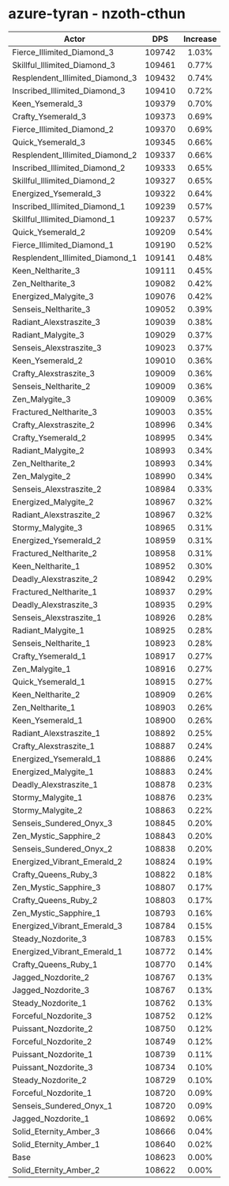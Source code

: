 # azure-tyran - nzoth-cthun
| Actor | DPS | Increase |
|---|:---:|:---:|
|Fierce_Illimited_Diamond_3|109742|1.03%|
|Skillful_Illimited_Diamond_3|109461|0.77%|
|Resplendent_Illimited_Diamond_3|109432|0.74%|
|Inscribed_Illimited_Diamond_3|109410|0.72%|
|Keen_Ysemerald_3|109379|0.70%|
|Crafty_Ysemerald_3|109373|0.69%|
|Fierce_Illimited_Diamond_2|109370|0.69%|
|Quick_Ysemerald_3|109345|0.66%|
|Resplendent_Illimited_Diamond_2|109337|0.66%|
|Inscribed_Illimited_Diamond_2|109333|0.65%|
|Skillful_Illimited_Diamond_2|109327|0.65%|
|Energized_Ysemerald_3|109322|0.64%|
|Inscribed_Illimited_Diamond_1|109239|0.57%|
|Skillful_Illimited_Diamond_1|109237|0.57%|
|Quick_Ysemerald_2|109209|0.54%|
|Fierce_Illimited_Diamond_1|109190|0.52%|
|Resplendent_Illimited_Diamond_1|109141|0.48%|
|Keen_Neltharite_3|109111|0.45%|
|Zen_Neltharite_3|109082|0.42%|
|Energized_Malygite_3|109076|0.42%|
|Senseis_Neltharite_3|109052|0.39%|
|Radiant_Alexstraszite_3|109039|0.38%|
|Radiant_Malygite_3|109029|0.37%|
|Senseis_Alexstraszite_3|109023|0.37%|
|Keen_Ysemerald_2|109010|0.36%|
|Crafty_Alexstraszite_3|109009|0.36%|
|Senseis_Neltharite_2|109009|0.36%|
|Zen_Malygite_3|109009|0.36%|
|Fractured_Neltharite_3|109003|0.35%|
|Crafty_Alexstraszite_2|108996|0.34%|
|Crafty_Ysemerald_2|108995|0.34%|
|Radiant_Malygite_2|108993|0.34%|
|Zen_Neltharite_2|108993|0.34%|
|Zen_Malygite_2|108990|0.34%|
|Senseis_Alexstraszite_2|108984|0.33%|
|Energized_Malygite_2|108967|0.32%|
|Radiant_Alexstraszite_2|108967|0.32%|
|Stormy_Malygite_3|108965|0.31%|
|Energized_Ysemerald_2|108959|0.31%|
|Fractured_Neltharite_2|108958|0.31%|
|Keen_Neltharite_1|108952|0.30%|
|Deadly_Alexstraszite_2|108942|0.29%|
|Fractured_Neltharite_1|108937|0.29%|
|Deadly_Alexstraszite_3|108935|0.29%|
|Senseis_Alexstraszite_1|108926|0.28%|
|Radiant_Malygite_1|108925|0.28%|
|Senseis_Neltharite_1|108923|0.28%|
|Crafty_Ysemerald_1|108917|0.27%|
|Zen_Malygite_1|108916|0.27%|
|Quick_Ysemerald_1|108915|0.27%|
|Keen_Neltharite_2|108909|0.26%|
|Zen_Neltharite_1|108903|0.26%|
|Keen_Ysemerald_1|108900|0.26%|
|Radiant_Alexstraszite_1|108892|0.25%|
|Crafty_Alexstraszite_1|108887|0.24%|
|Energized_Ysemerald_1|108886|0.24%|
|Energized_Malygite_1|108883|0.24%|
|Deadly_Alexstraszite_1|108878|0.23%|
|Stormy_Malygite_1|108876|0.23%|
|Stormy_Malygite_2|108863|0.22%|
|Senseis_Sundered_Onyx_3|108845|0.20%|
|Zen_Mystic_Sapphire_2|108843|0.20%|
|Senseis_Sundered_Onyx_2|108838|0.20%|
|Energized_Vibrant_Emerald_2|108824|0.19%|
|Crafty_Queens_Ruby_3|108822|0.18%|
|Zen_Mystic_Sapphire_3|108807|0.17%|
|Crafty_Queens_Ruby_2|108803|0.17%|
|Zen_Mystic_Sapphire_1|108793|0.16%|
|Energized_Vibrant_Emerald_3|108784|0.15%|
|Steady_Nozdorite_3|108783|0.15%|
|Energized_Vibrant_Emerald_1|108772|0.14%|
|Crafty_Queens_Ruby_1|108770|0.14%|
|Jagged_Nozdorite_2|108767|0.13%|
|Jagged_Nozdorite_3|108767|0.13%|
|Steady_Nozdorite_1|108762|0.13%|
|Forceful_Nozdorite_3|108752|0.12%|
|Puissant_Nozdorite_2|108750|0.12%|
|Forceful_Nozdorite_2|108749|0.12%|
|Puissant_Nozdorite_1|108739|0.11%|
|Puissant_Nozdorite_3|108734|0.10%|
|Steady_Nozdorite_2|108729|0.10%|
|Forceful_Nozdorite_1|108720|0.09%|
|Senseis_Sundered_Onyx_1|108720|0.09%|
|Jagged_Nozdorite_1|108692|0.06%|
|Solid_Eternity_Amber_3|108666|0.04%|
|Solid_Eternity_Amber_1|108640|0.02%|
|Base|108623|0.00%|
|Solid_Eternity_Amber_2|108622|0.00%|
